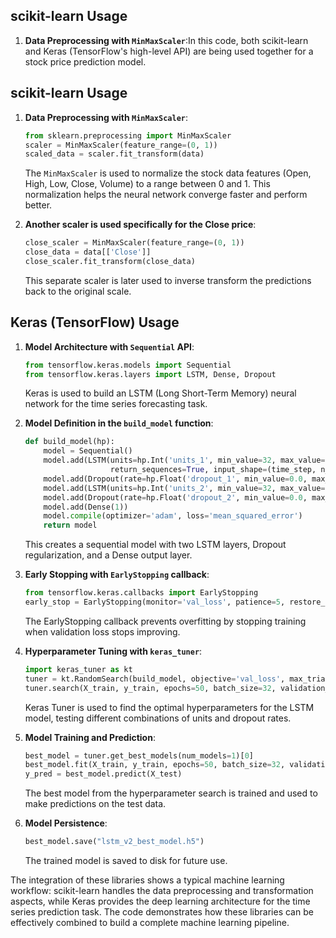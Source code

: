 ## scikit-learn Usage

1. **Data Preprocessing with `MinMaxScaler`**:In this code, both scikit-learn and Keras (TensorFlow's high-level API) are being used together for a stock price prediction model. 

## scikit-learn Usage

1. **Data Preprocessing with `MinMaxScaler`**:
   ```python
   from sklearn.preprocessing import MinMaxScaler
   scaler = MinMaxScaler(feature_range=(0, 1))
   scaled_data = scaler.fit_transform(data)
   ```
   The `MinMaxScaler` is used to normalize the stock data features (Open, High, Low, Close, Volume) to a range between 0 and 1. This normalization helps the neural network converge faster and perform better.

2. **Another scaler is used specifically for the Close price**:
   ```python
   close_scaler = MinMaxScaler(feature_range=(0, 1))
   close_data = data[['Close']]
   close_scaler.fit_transform(close_data)
   ```
   This separate scaler is later used to inverse transform the predictions back to the original scale.

## Keras (TensorFlow) Usage

1. **Model Architecture with `Sequential` API**:
   ```python
   from tensorflow.keras.models import Sequential
   from tensorflow.keras.layers import LSTM, Dense, Dropout
   ```
   Keras is used to build an LSTM (Long Short-Term Memory) neural network for the time series forecasting task.

2. **Model Definition in the `build_model` function**:
   ```python
   def build_model(hp):
       model = Sequential()
       model.add(LSTM(units=hp.Int('units_1', min_value=32, max_value=512, step=32),
                      return_sequences=True, input_shape=(time_step, n_features)))
       model.add(Dropout(rate=hp.Float('dropout_1', min_value=0.0, max_value=0.5, step=0.1)))
       model.add(LSTM(units=hp.Int('units_2', min_value=32, max_value=512, step=32)))
       model.add(Dropout(rate=hp.Float('dropout_2', min_value=0.0, max_value=0.5, step=0.1)))
       model.add(Dense(1))
       model.compile(optimizer='adam', loss='mean_squared_error')
       return model
   ```
   This creates a sequential model with two LSTM layers, Dropout regularization, and a Dense output layer.

3. **Early Stopping with `EarlyStopping` callback**:
   ```python
   from tensorflow.keras.callbacks import EarlyStopping
   early_stop = EarlyStopping(monitor='val_loss', patience=5, restore_best_weights=True)
   ```
   The EarlyStopping callback prevents overfitting by stopping training when validation loss stops improving.

4. **Hyperparameter Tuning with `keras_tuner`**:
   ```python
   import keras_tuner as kt
   tuner = kt.RandomSearch(build_model, objective='val_loss', max_trials=10, directory='my_dir', project_name='tune_stock_prediction')
   tuner.search(X_train, y_train, epochs=50, batch_size=32, validation_split=0.2, callbacks=[early_stop])
   ```
   Keras Tuner is used to find the optimal hyperparameters for the LSTM model, testing different combinations of units and dropout rates.

5. **Model Training and Prediction**:
   ```python
   best_model = tuner.get_best_models(num_models=1)[0]
   best_model.fit(X_train, y_train, epochs=50, batch_size=32, validation_split=0.2, callbacks=[early_stop])
   y_pred = best_model.predict(X_test)
   ```
   The best model from the hyperparameter search is trained and used to make predictions on the test data.

6. **Model Persistence**:
   ```python
   best_model.save("lstm_v2_best_model.h5")
   ```
   The trained model is saved to disk for future use.

The integration of these libraries shows a typical machine learning workflow: scikit-learn handles the data preprocessing and transformation aspects, while Keras provides the deep learning architecture for the time series prediction task. The code demonstrates how these libraries can be effectively combined to build a complete machine learning pipeline.
